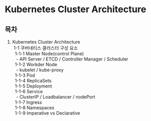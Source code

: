 # Kubernetes Cluster Architecture
## 목차
1. Kubernetes Cluster Architecture  
&nbsp;1-1 쿠버네티스 클러스터 구성 요소  
&nbsp;&nbsp;1-1-1 Master Node(control Plane)  
&nbsp;&nbsp;&nbsp;- API Server / ETCD / Controller Manager / Scheduler  
&nbsp;&nbsp;1-1-2 Workder Node  
&nbsp;&nbsp;&nbsp;- kubelet / kube-proxy  
&nbsp;&nbsp;1-1-3 Pod  
&nbsp;&nbsp;1-1-4 ReplicaSets  
&nbsp;&nbsp;1-1-5 Deployment  
&nbsp;&nbsp;1-1-6 Service  
&nbsp;&nbsp;&nbsp;- ClusterIP / Loadbalancer / nodePort  
&nbsp;&nbsp;1-1-7 Ingress  
&nbsp;&nbsp;1-1-8 Namespaces  
&nbsp;&nbsp;1-1-9 Imperative vs Declarative  
